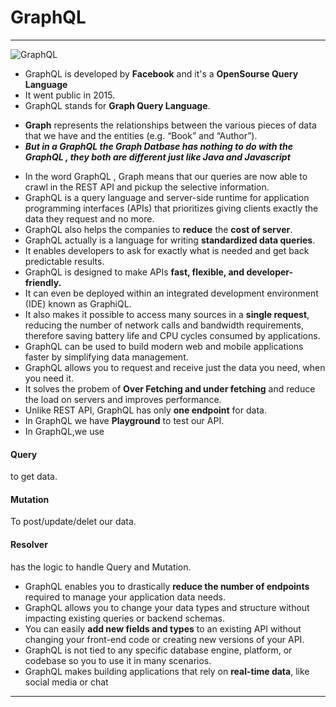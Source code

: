 # GraphQL

------

![GraphQL](https://graphql.org/img/og-image.png)

- GraphQL is developed by **Facebook** and it's a **OpenSourse Query Language**
- It went public in 2015.
- GraphQL stands for **Graph Query Language**. 
* **Graph** represents the relationships between the various pieces of data that we have and the entities (e.g. “Book” and “Author”).
* ***But in a GraphQL the Graph Datbase has nothing to do with the GraphQL , they both are different just like Java and Javascript***
- In the word GraphQL , Graph means that our queries are now able to crawl in the REST API and pickup the selective information.
- GraphQL is a query language and server-side runtime for application programming interfaces (APIs) that prioritizes giving clients exactly
 the data they request and no more.
- GraphQL also helps the companies to **reduce** the **cost of server**. 
- GraphQL actually is a language for writing **standardized data queries**.
- It enables developers to ask for exactly what is needed and get back predictable results.   
- GraphQL is designed to make APIs **fast, flexible, and developer-friendly.**
- It can even be deployed within an integrated development environment (IDE) known as GraphiQL. 
- It also makes it possible to access many sources in a **single request**, reducing the number of network calls and bandwidth requirements, 
 therefore saving battery life and CPU cycles consumed by applications. 
- GraphQL can be used to build modern web and mobile applications faster by simplifying data management.
- GraphQL allows you to request and receive just the data you need, when you need it.
- It solves the probem of **Over Fetching and under fetching** and reduce the load on servers and improves performance.
- Unlike REST API, GraphQL has only **one endpoint** for data.
- In GraphQL we have **Playground** to test our API.
- In GraphQL,we use 
#### Query 
to get data.
#### Mutation 
To post/update/delet our data.
#### Resolver  
has the logic to handle Query and Mutation.
- GraphQL enables you to drastically **reduce the number of endpoints** required to manage your application data needs.
- GraphQL allows you to change your data types and structure without impacting existing queries or backend schemas.
- You can easily **add new fields and types** to an existing API without changing your front-end code or creating new versions of your API. 
- GraphQL is not tied to any specific database engine, platform, or codebase so you to use it in many scenarios.
- GraphQL makes building applications that rely on **real-time data**, like social media or chat

-----------------------------------------------------

